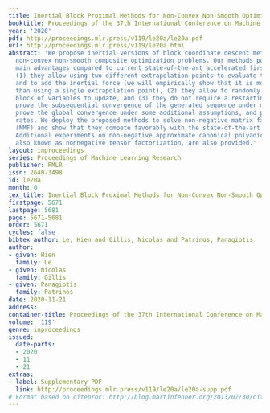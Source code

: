 ```yaml
---
title: Inertial Block Proximal Methods for Non-Convex Non-Smooth Optimization
booktitle: Proceedings of the 37th International Conference on Machine Learning
year: '2020'
pdf: http://proceedings.mlr.press/v119/le20a/le20a.pdf
url: http://proceedings.mlr.press/v119/le20a.html
abstract: 'We propose inertial versions of block coordinate descent methods for solving
  non-convex non-smooth composite optimization problems. Our methods possess three
  main advantages compared to current state-of-the-art accelerated first-order methods:
  (1) they allow using two different extrapolation points to evaluate the gradients
  and to add the inertial force (we will empirically show that it is more efficient
  than using a single extrapolation point), (2) they allow to randomly select the
  block of variables to update, and (3) they do not require a restarting step. We
  prove the subsequential convergence of the generated sequence under mild assumptions,
  prove the global convergence under some additional assumptions, and provide convergence
  rates. We deploy the proposed methods to solve non-negative matrix factorization
  (NMF) and show that they compete favorably with the state-of-the-art NMF algorithms.
  Additional experiments on non-negative approximate canonical polyadic decomposition,
  also known as nonnegative tensor factorization, are also provided.'
layout: inproceedings
series: Proceedings of Machine Learning Research
publisher: PMLR
issn: 2640-3498
id: le20a
month: 0
tex_title: Inertial Block Proximal Methods for Non-Convex Non-Smooth Optimization
firstpage: 5671
lastpage: 5681
page: 5671-5681
order: 5671
cycles: false
bibtex_author: Le, Hien and Gillis, Nicolas and Patrinos, Panagiotis
author:
- given: Hien
  family: Le
- given: Nicolas
  family: Gillis
- given: Panagiotis
  family: Patrinos
date: 2020-11-21
address: 
container-title: Proceedings of the 37th International Conference on Machine Learning
volume: '119'
genre: inproceedings
issued:
  date-parts:
  - 2020
  - 11
  - 21
extras:
- label: Supplementary PDF
  link: http://proceedings.mlr.press/v119/le20a/le20a-supp.pdf
# Format based on citeproc: http://blog.martinfenner.org/2013/07/30/citeproc-yaml-for-bibliographies/
---
```

